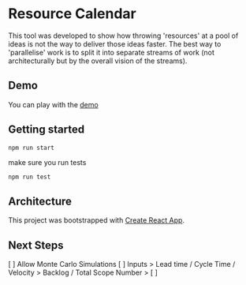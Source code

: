 # Resource Calendar

This tool was developed to show how throwing 'resources' at a pool of ideas is not the way to deliver those ideas faster. The best way to 'parallelise' work is to split it into separate streams of work (not architecturally but by the overall vision of the streams).

## Demo

You can play with the [demo](https://digiguru-team-slider.herokuapp.com/)

## Getting started

```bash
npm run start
```

make sure you run tests

```bash[]
npm run test
```

## Architecture

This project was bootstrapped with [Create React App](https://github.com/facebook/create-react-app).

## Next Steps

[ ] Allow Monte Carlo Simulations
[ ] Inputs
    > Lead time / Cycle Time / Velocity
    > Backlog / Total Scope Number
    >
[ ] 